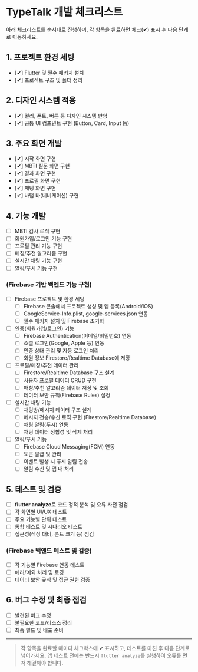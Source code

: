 # TypeTalk 개발 체크리스트

아래 체크리스트를 순서대로 진행하며, 각 항목을 완료하면 체크(✔) 표시 후 다음 단계로 이동하세요.

## 1. 프로젝트 환경 세팅
- [✔] Flutter 및 필수 패키지 설치
- [✔] 프로젝트 구조 및 폴더 정리

## 2. 디자인 시스템 적용
- [✔] 컬러, 폰트, 버튼 등 디자인 시스템 반영
- [✔] 공통 UI 컴포넌트 구현 (Button, Card, Input 등)

## 3. 주요 화면 개발
- [✔] 시작 화면 구현
- [✔] MBTI 질문 화면 구현
- [✔] 결과 화면 구현
- [✔] 프로필 화면 구현
- [✔] 채팅 화면 구현
- [✔] 바텀 바(네비게이션) 구현

## 4. 기능 개발
- [ ] MBTI 검사 로직 구현
- [ ] 회원가입/로그인 기능 구현
- [ ] 프로필 관리 기능 구현
- [ ] 매칭/추천 알고리즘 구현
- [ ] 실시간 채팅 기능 구현
- [ ] 알림/푸시 기능 구현

### (Firebase 기반 백엔드 기능 구현)
- [ ] Firebase 프로젝트 및 환경 세팅
    - [ ] Firebase 콘솔에서 프로젝트 생성 및 앱 등록(Android/iOS)
    - [ ] GoogleService-Info.plist, google-services.json 연동
    - [ ] 필수 패키지 설치 및 Firebase 초기화
- [ ] 인증(회원가입/로그인) 기능
    - [ ] Firebase Authentication(이메일/비밀번호) 연동
    - [ ] 소셜 로그인(Google, Apple 등) 연동
    - [ ] 인증 상태 관리 및 자동 로그인 처리
    - [ ] 회원 정보 Firestore/Realtime Database에 저장
- [ ] 프로필/매칭/추천 데이터 관리
    - [ ] Firestore/Realtime Database 구조 설계
    - [ ] 사용자 프로필 데이터 CRUD 구현
    - [ ] 매칭/추천 알고리즘 데이터 저장 및 조회
    - [ ] 데이터 보안 규칙(Firebase Rules) 설정
- [ ] 실시간 채팅 기능
    - [ ] 채팅방/메시지 데이터 구조 설계
    - [ ] 메시지 전송/수신 로직 구현 (Firestore/Realtime Database)
    - [ ] 채팅 알림(푸시) 연동
    - [ ] 채팅 데이터 정합성 및 삭제 처리
- [ ] 알림/푸시 기능
    - [ ] Firebase Cloud Messaging(FCM) 연동
    - [ ] 토큰 발급 및 관리
    - [ ] 이벤트 발생 시 푸시 알림 전송
    - [ ] 알림 수신 및 앱 내 처리

## 5. 테스트 및 검증
- [ ] **flutter analyze**로 코드 정적 분석 및 오류 사전 점검
- [ ] 각 화면별 UI/UX 테스트
- [ ] 주요 기능별 단위 테스트
- [ ] 통합 테스트 및 시나리오 테스트
- [ ] 접근성(색상 대비, 폰트 크기 등) 점검

### (Firebase 백엔드 테스트 및 검증)
- [ ] 각 기능별 Firebase 연동 테스트
- [ ] 에러/예외 처리 및 로깅
- [ ] 데이터 보안 규칙 및 접근 권한 검증

## 6. 버그 수정 및 최종 점검
- [ ] 발견된 버그 수정
- [ ] 불필요한 코드/리소스 정리
- [ ] 최종 빌드 및 배포 준비

---

> 각 항목을 완료할 때마다 체크박스에 ✔ 표시하고, 테스트를 마친 후 다음 단계로 넘어가세요.
> 앱 테스트 전에는 반드시 `flutter analyze`를 실행하여 오류를 먼저 해결해야 합니다. 